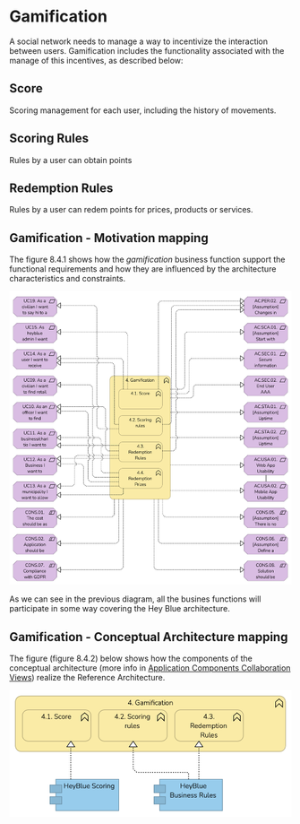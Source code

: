 # Gamification

A social network needs to manage a way to incentivize the interaction between users. Gamification includes the functionality associated with the manage of this incentives, as described below:

## Score

Scoring management for each user, including the history of movements.

## Scoring Rules

Rules by a user can obtain points

## Redemption Rules

Rules by a user can redem points for prices, products or services.

## Gamification - Motivation mapping

The figure 8.4.1 shows how the *gamification* business function support the functional requirements and how they are influenced by the architecture characteristics and constraints.

![Figure 8.4.1 - Gamification - Motivation Matrix](/Assets/1.8-Motivation-Gamification-mapping.png "Figure 8.4.1 - Gamification - Motivation Matrix")

As we can see in the previous diagram, all the busines functions will participate in some way covering the Hey Blue architecture.

## Gamification - Conceptual Architecture mapping

The figure (figure 8.4.2) below shows how the components of the conceptual architecture (more info in [Application Components Collaboration Views](/README.md#application-component-collaboration-views)) realize the Reference Architecture.

![Figure 8.4.2 - Ubiquity Conceptual Architecture Mapping](/Assets/Gamification-Conceptual-Architecture-Mapping.png "Figure 8.4.2 - Ubiquity Conceptual Architecture Mapping")
